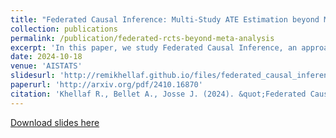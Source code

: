 ```yaml
---
title: "Federated Causal Inference: Multi-Study ATE Estimation beyond Meta-Analysis"
collection: publications
permalink: /publication/federated-rcts-beyond-meta-analysis
excerpt: 'In this paper, we study Federated Causal Inference, an approach to estimate treatment effects from decentralized data across studies, or data centers. We compare three classes of Average Treatment Effect (ATE) estimators derived from the Plug-in G-Formula, ranging from simple meta-analysis to one-shot and multi-shot federated learning, the latter leveraging the full data to learn the outcome model (albeit requiring more communication). Focusing on Randomized Controlled Trials (RCTs), we derive the asymptotic variance of these estimators for linear models. Our results provide practical guidance on selecting the appropriate estimator for various scenarios, including heterogeneity in sample sizes, covariate distributions, treatment assignment schemes, and center effects. We validate these findings with a simulation study.'
date: 2024-10-18
venue: 'AISTATS'
slidesurl: 'http://remikhellaf.github.io/files/federated_causal_inference_khellaf.pdf'
paperurl: 'http://arxiv.org/pdf/2410.16870'
citation: 'Khellaf R., Bellet A., Josse J. (2024). &quot;Federated Causal Inference: Multi-sources ATE estimation.&quot; <i>Conference Article</i>.'
---
```


<!-- [Download paper here](https://arxiv.org/pdf/2410.16870) -->

[Download slides here](http://remikhellaf.github.io/files/federated_causal_inference_khellaf.pdf)

<!-- Recommended citation: Your Name, You. (2009). "Paper Title Number 1." <i>Journal 1</i>. 1(1). -->
